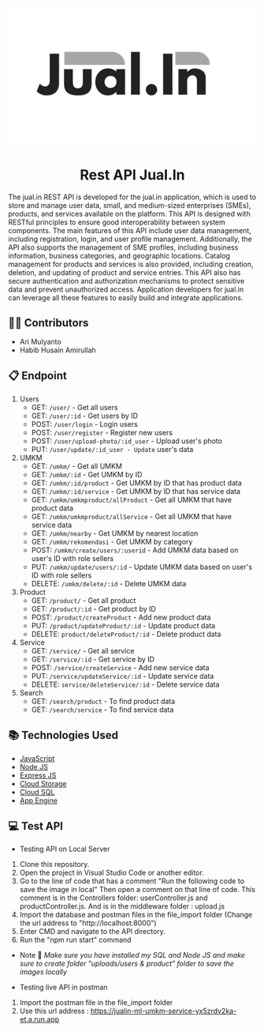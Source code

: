 <div align="center">

<img src="images/product_logo.png" alt='Jualin logo' width=500/>

# Rest API Jual.In

<div align="left">

The jual.in REST API is developed for the jual.in application, which is used to store and manage user data, small, and medium-sized enterprises (SMEs), products, and services available on the platform. This API is designed with RESTful principles to ensure good interoperability between system components. The main features of this API include user data management, including registration, login, and user profile management. Additionally, the API also supports the management of SME profiles, including business information, business categories, and geographic locations. Catalog management for products and services is also provided, including creation, deletion, and updating of product and service entries. This API also has secure authentication and authorization mechanisms to protect sensitive data and prevent unauthorized access. Application developers for jual.in can leverage all these features to easily build and integrate applications.

## 👨‍🏭 Contributors
- Ari Mulyanto
- Habib Husain Amirullah

## 📋 Endpoint
1. Users
    - GET: `/user/` - Get all users
    - GET: `/user/:id` - Get users by ID
    - POST: `/user/login` - Login users
    - POST: `/user/register` - Register new users
    - POST: `/user/upload-photo/:id_user` - Upload user's photo
    - PUT: `/user/update/:id_user - Update` user's data
2. UMKM
    - GET: `/umkm/` - Get all UMKM
    - GET: `/umkm/:id` - Get UMKM by ID
    - GET: `/umkm/:id/product` - Get UMKM by ID that has product data
    - GET: `/umkm/:id/service` - Get UMKM by ID that has service data
    - GET: `/umkm/umkmproduct/allProduct` - Get all UMKM that have product data
    - GET: `/umkm/umkmproduct/allService` - Get all UMKM that have service data
    - GET: `/umkm/nearby` - Get UMKM by nearest location
    - GET: `/umkm/rekomendasi` - Get UMKM by category
    - POST: `/umkm/create/users/:userid` - Add UMKM data based on user's ID with role sellers
    - PUT: `/umkm/update/users/:id` - Update UMKM data based on user's ID with role sellers
    - DELETE: `/umkm/delete/:id` - Delete UMKM data
3. Product
    - GET: `/product/` - Get all product
    - GET: `/product/:id` - Get product by ID
    - POST: `/product/createProduct` - Add new product data 
    - PUT: `/product/updateProduct/:id` - Update product data 
    - DELETE: `product/deleteProduct/:id` - Delete product data
4. Service
    - GET: `/service/` - Get all service
    - GET: `/service/:id` - Get service by ID
    - POST: `/service/createService` - Add new service data 
    - PUT: `/service/updateService/:id` - Update service data 
    - DELETE: `service/deleteService/:id` - Delete service data
5. Search
    - GET: `/search/product` - To find product data
    - GET: `/search/service` - To find service data

## 📚 Technologies Used

- [JavaScript](https://www.javascript.com/)
- [Node JS](https://nodejs.org/en)
- [Express JS](https://expressjs.com/)
- [Cloud Storage](https://cloud.google.com/)
- [Cloud SQL](https://cloud.google.com/)
- [App Engine](https://cloud.google.com/)

## 💻 Test API
- Testing API on Local Server

1. Clone this repository.
2. Open the project in Visual Studio Code or another editor.
3. Go to the line of code that has a comment "Run the following code to save the image in local" Then open a comment on that line of code. This comment is in the Controllers folder: userController.js and productController.js. And is in the middleware folder : upload.js
4. Import the database and postman files in the file_import folder (Change the url address to "http://localhost:8000")
5. Enter CMD and navigate to the API directory.
6. Run the "npm run start" command

- Note 📌 
<i> Make sure you have installed my SQL and Node JS and make sure to create folder "uploads/users & product" folder to save the images locally </i>

- Testing live API in postman

1. Import the postman file in the file_import folder
2. Use this url address : https://jualin-ml-umkm-service-yx5zrdv2ka-et.a.run.app
